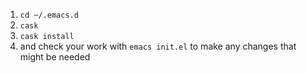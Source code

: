   1. `cd ~/.emacs.d`
  2. `cask`
  3. `cask install`
  4. and check your work with `emacs init.el` to make any changes that might be needed 
